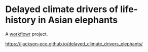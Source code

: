 # Delayed climate drivers of life-history in Asian elephants

A [workflowr][] project.

https://jjackson-eco.github.io/delayed_climate_drivers_elephants/

[workflowr]: https://github.com/jdblischak/workflowr
